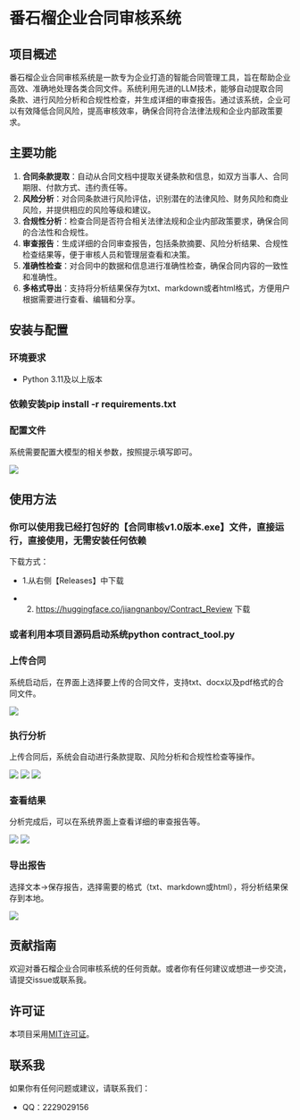 # 番石榴企业合同审核系统

## 项目概述
番石榴企业合同审核系统是一款专为企业打造的智能合同管理工具，旨在帮助企业高效、准确地处理各类合同文件。系统利用先进的LLM技术，能够自动提取合同条款、进行风险分析和合规性检查，并生成详细的审查报告。通过该系统，企业可以有效降低合同风险，提高审核效率，确保合同符合法律法规和企业内部政策要求。

## 主要功能
1. **合同条款提取**：自动从合同文档中提取关键条款和信息，如双方当事人、合同期限、付款方式、违约责任等。
2. **风险分析**：对合同条款进行风险评估，识别潜在的法律风险、财务风险和商业风险，并提供相应的风险等级和建议。
3. **合规性分析**：检查合同是否符合相关法律法规和企业内部政策要求，确保合同的合法性和合规性。
4. **审查报告**：生成详细的合同审查报告，包括条款摘要、风险分析结果、合规性检查结果等，便于审核人员和管理层查看和决策。
5. **准确性检查**：对合同中的数据和信息进行准确性检查，确保合同内容的一致性和准确性。
6. **多格式导出**：支持将分析结果保存为txt、markdown或者html格式，方便用户根据需要进行查看、编辑和分享。

## 安装与配置
### 环境要求
- Python 3.11及以上版本

### 依赖安装pip install -r requirements.txt
### 配置文件
系统需要配置大模型的相关参数，按照提示填写即可。

<img src="imgs/1.png" />

## 使用方法
### 你可以使用我已经打包好的【合同审核v1.0版本.exe】文件，直接运行，直接使用，无需安装任何依赖

下载方式：
- 1.从右侧【Releases】中下载

- 2. https://huggingface.co/jiangnanboy/Contract_Review 下载

### 或者利用本项目源码启动系统python contract_tool.py
### 上传合同
系统启动后，在界面上选择要上传的合同文件，支持txt、docx以及pdf格式的合同文件。

<img src="imgs/2.png" />

### 执行分析
上传合同后，系统会自动进行条款提取、风险分析和合规性检查等操作。

<img src="imgs/3.png" />

<img src="imgs/4.png" />

<img src="imgs/5.png" />

### 查看结果
分析完成后，可以在系统界面上查看详细的审查报告等。

<img src="imgs/6.png" />

<img src="imgs/7.png" />

### 导出报告
选择文本->保存报告，选择需要的格式（txt、markdown或html），将分析结果保存到本地。

<img src="imgs/8.png" />

## 贡献指南
欢迎对番石榴企业合同审核系统的任何贡献。或者你有任何建议或想进一步交流，请提交issue或联系我。

## 许可证
本项目采用[MIT许可证](LICENSE)。

## 联系我
如果你有任何问题或建议，请联系我们：
- QQ：2229029156

    